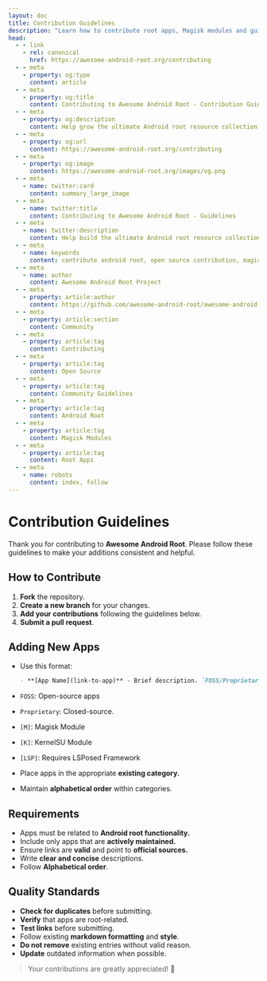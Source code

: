 ```yaml
---
layout: doc
title: Contribution Guidelines
description: "Learn how to contribute root apps, Magisk modules and guides to the Awesome Android Root collection."
head:
  - - link
    - rel: canonical
      href: https://awesome-android-root.org/contributing
  - - meta
    - property: og:type
      content: article
  - - meta
    - property: og:title
      content: Contributing to Awesome Android Root - Contribution Guidelines
  - - meta
    - property: og:description
      content: Help grow the ultimate Android root resource collection. Learn how to contribute apps, Magisk modules, rooting guides, and more with our comprehensive guidelines.
  - - meta
    - property: og:url
      content: https://awesome-android-root.org/contributing
  - - meta
    - property: og:image
      content: https://awesome-android-root.org/images/og.png
  - - meta
    - name: twitter:card
      content: summary_large_image
  - - meta
    - name: twitter:title
      content: Contributing to Awesome Android Root - Guidelines
  - - meta
    - name: twitter:description
      content: Help build the ultimate Android root resource collection. Learn contribution guidelines and standards.
  - - meta
    - name: keywords
      content: contribute android root, open source contribution, magisk modules submission, android root apps contribution, awesome android root github, root community contribution, xda developers contribution, android modding community
  - - meta
    - name: author
      content: Awesome Android Root Project
  - - meta
    - property: article:author
      content: https://github.com/awesome-android-root/awesome-android-root
  - - meta
    - property: article:section
      content: Community
  - - meta
    - property: article:tag
      content: Contributing
  - - meta
    - property: article:tag
      content: Open Source
  - - meta
    - property: article:tag
      content: Community Guidelines
  - - meta
    - property: article:tag
      content: Android Root
  - - meta
    - property: article:tag
      content: Magisk Modules
  - - meta
    - property: article:tag
      content: Root Apps
  - - meta
    - name: robots
      content: index, follow
---
```

# Contribution Guidelines

Thank you for contributing to **Awesome Android Root**. Please follow these guidelines to make your additions consistent and helpful.

## How to Contribute

1. **Fork** the repository.
2. **Create a new branch** for your changes.
3. **Add your contributions** following the guidelines below.
4. **Submit a pull request**.

## Adding New Apps
- Use this format:

  ```markdown
  - **[App Name](link-to-app)** - Brief description. `FOSS/Proprietary` `[M]` `[LSP]` `[K]`

- `FOSS`: Open-source apps 
- `Proprietary`: Closed-source.
- `[M]`: Magisk Module
- `[K]`: KernelSU Module
- `[LSP]`: Requires LSPosed Framework

- Place apps in the appropriate **existing category.**
- Maintain **alphabetical order** within categories.


## Requirements
- Apps must be related to **Android root functionality.**
- Include only apps that are **actively maintained.**
- Ensure links are **valid** and point to **official sources.**
- Write **clear and concise** descriptions.
- Follow **Alphabetical order**.

## Quality Standards
- **Check for duplicates** before submitting.
- **Verify** that apps are root-related.
- **Test links** before submitting.
- Follow existing **markdown formatting** and **style**.
- **Do not remove** existing entries without valid reason.
- **Update** outdated information when possible.

> Your contributions are greatly appreciated! 🚀